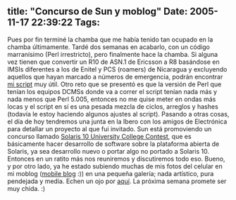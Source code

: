 title: "Concurso de Sun y moblog"
Date: 2005-11-17 22:39:22
Tags: 
---
Pues por fin terminé la chamba que me había tenido tan ocupado en la chamba últimamente. Tardé dos semanas en acabarlo, con un código marranísimo (Perl irrestricto), pero finalmente hace la chamba. Si alguna vez tienen que convertir un R10 de ASN.1 de Ericsson a R8 basándose en IMSIs diferentes a los de Enitel y PCS (roamers) de Nicaragua y excluyendo aquellos que hayan marcado a números de emergencia, podrán encontrar <a target="_blank" href="http://damog.net/files/misc/enitel.txt">mi script</a> muy útil. Otro reto que se presentó es que la versión de Perl que tenían los equipos DCMSs donde va a correr el script tenían nada más y nada menos que Perl 5.005, entonces no me quise meter en ondas más locas y el script en sí es una pesada mezcla de ciclos, arreglos y hashes (todavía le estoy haciendo algunos ajustes al script). Pasando a otras cosas, el día de hoy tendremos una junta en la Ibero con los amigos de Electrónica para detallar un proyecto al que fui invitado. Sun está promoviendo un concurso llamado <a target="_blank" href="http://www.sun.com/software/solaris/contest/univ_challenge.jsp">Solaris 10 University College Contest</a>, que es básicamente hacer desarrollo de software sobre la plataforma abierta de Solaris, ya sea desarrollo nuevo o portar algo no portado a Solaris 10. Entonces en un ratito más nos reuniremos y discutiremos todo eso. Bueno, y por otro lado, ya he estado subiendo muchas de mis fotos del celular en mi moblog (<a target="_blank" href="http://en.wikipedia.org/wiki/Moblog">mobile blog</a>  :)) en una pequeña galería; nada artístico, pura pendejada y media. Echen un ojo por <a target="_blank" href="http://gallery/moblog">aquí</a>. La próxima semana promete ser muy chida. :) <br/><br/>
